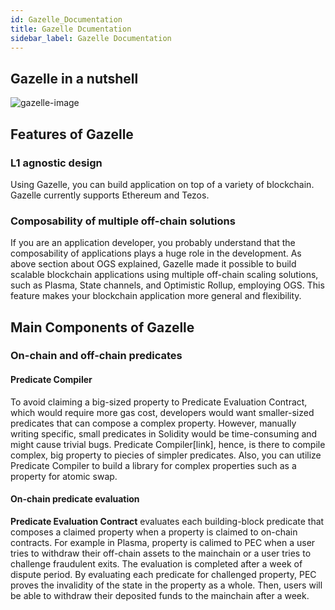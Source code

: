 ```yaml
---
id: Gazelle_Documentation
title: Gazelle Dcumentation
sidebar_label: Gazelle Documentation
---
```


## Gazelle in a nutshell

![gazelle-image](/img/docs/gazelle.png)

## Features of Gazelle

### L1 agnostic design

Using Gazelle, you can build application on top of a variety of blockchain. Gazelle currently supports Ethereum and Tezos.

### Composability of multiple off-chain solutions

If you are an application developer, you probably understand that the composability of applications plays a huge role in the development. As above section about OGS explained, Gazelle made it possible to build scalable blockchain applications using multiple off-chain scaling solutions, such as Plasma, State channels, and Optimistic Rollup, employing OGS. This feature makes your blockchain application more general and flexibility.

## Main Components of Gazelle

### On-chain and off-chain predicates

#### Predicate Compiler

To avoid claiming a big-sized property to Predicate Evaluation Contract, which would require more gas cost, developers would want smaller-sized predicates that can compose a complex property. However, manually writing specific, small predicates in Solidity would be time-consuming and might cause trivial bugs. Predicate Compiler[link], hence, is there to compile complex, big property to piecies of simpler predicates.
Also, you can utilize Predicate Compiler to build a library for complex properties such as a property for atomic swap.

#### On-chain predicate evaluation

**Predicate Evaluation Contract** evaluates each building-block predicate that composes a claimed property when a property is claimed to on-chain contracts. For example in Plasma, property is calimed to PEC when a user tries to withdraw their off-chain assets to the mainchain or a user tries to challenge fraudulent exits. The evaluation is completed after a week of dispute period.
By evaluating each predicate for challenged property, PEC proves the invalidity of the state in the property as a whole. Then, users will be able to withdraw their deposited funds to the mainchain after a week.
